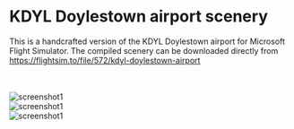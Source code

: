 #  KDYL Doylestown airport scenery
This is a handcrafted version of the KDYL Doylestown airport for Microsoft Flight Simulator. 
The compiled scenery can be downloaded directly from https://flightsim.to/file/572/kdyl-doylestown-airport
<br><br><br>


![screenshot1](https://image-cdn.flightsim.to/images/01/jCDFHRsq.png?w=1400&fm=jpeg)<br>
![screenshot1](https://image-cdn.flightsim.to/images/01/9pM6ax1H.png?w=1400&fm=jpeg)<br>
![screenshot1](https://image-cdn.flightsim.to/images/01/F5JdyzM9.png?w=1400&fm=jpeg)<br>
